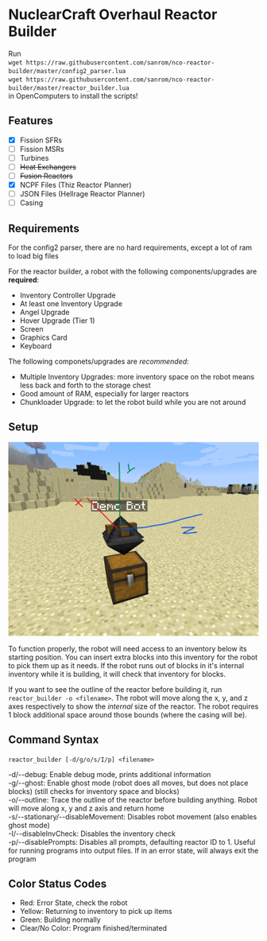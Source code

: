 # NuclearCraft Overhaul Reactor Builder

Run<br>
`wget https://raw.githubusercontent.com/sanrom/nco-reactor-builder/master/config2_parser.lua`<br>
`wget https://raw.githubusercontent.com/sanrom/nco-reactor-builder/master/reactor_builder.lua` <br>
in OpenComputers to install the scripts!

## Features

- [x] Fission SFRs
- [ ] Fission MSRs
- [ ] Turbines
- [ ] ~~Heat Exchangers~~
- [ ] ~~Fusion Reactors~~
- [x] NCPF Files (Thiz Reactor Planner)
- [ ] JSON Files (Hellrage Reactor Planner)
- [ ] Casing

## Requirements

For the config2 parser, there are no hard requirements, except a lot of ram to load big files

For the reactor builder, a robot with the following components/upgrades are **required**:
- Inventory Controller Upgrade
- At least one Inventory Upgrade
- Angel Upgrade
- Hover Upgrade (Tier 1)
- Screen
- Graphics Card
- Keyboard

The following componets/upgrades are *recommended*:
- Multiple Inventory Upgrades: more inventory space on the robot means less back and forth to the storage chest
- Good amount of RAM, especially for larger reactors
- Chunkloader Upgrade: to let the robot build while you are not around

## Setup

![Demo Bot sitting on top of chest](examples/demobotwithaxes.png)

To function properly, the robot will need access to an inventory below its starting position. You can insert extra blocks into this inventory for the robot to pick them up as it needs. If the robot runs out of blocks in it's internal inventory while it is building, it will check that inventory for blocks.

If you want to see the outline of the reactor before building it, run `reactor_builder -o <filename>`. The robot will move along the x, y, and z axes respectively to show the *internal* size of the reactor. The robot requires 1 block additional space around those bounds (where the casing will be).

## Command Syntax

`reactor_builder [-d/g/o/s/I/p] <filename>`

-d/--debug: Enable debug mode, prints additional information<br>
-g/--ghost: Enable ghost mode (robot does all moves, but does not place blocks) (still checks for inventory space and blocks)<br>
-o/--outline: Trace the outline of the reactor before building anything. Robot will move along x, y and z axis and return home<br>
-s/--stationary/--disableMovement: Disables robot movement (also enables ghost mode)<br>
-I/--disableInvCheck: Disables the inventory check<br>
-p/--disablePrompts: Disables all prompts, defaulting reactor ID to 1. Useful for running programs into output files. If in an error state, will always exit the program<br>

## Color Status Codes

- Red: Error State, check the robot
- Yellow: Returning to inventory to pick up items
- Green: Building normally
- Clear/No Color: Program finished/terminated
